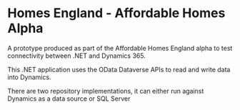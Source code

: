 # Homes England - Affordable Homes Alpha


A prototype produced as part of the Affordable Homes England alpha to test connectivity between .NET and Dynamics 365.

This .NET application uses the OData Dataverse APIs to read and write data into Dynamics. 

There are two repository implementations, it can either run against Dynamics as a data source or SQL Server
